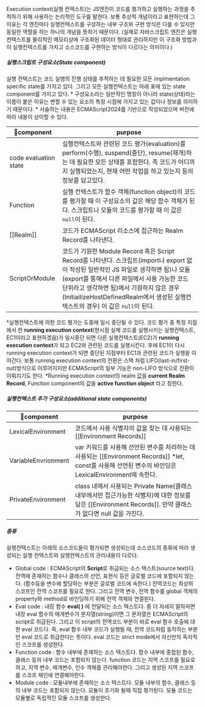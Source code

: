 Execution context(실행 컨텍스트)는 JS엔진이 코드를 평가하고 실행하는 과정을 추적하기 위해 사용하는 논리적인 도구를 말한다. 
보통 추상적 개념이라고 표현하는데 그 이유는 각 엔진마다 실행컨텍스트를 구성하는 내부 구조와 구현 방식은 다를 수 있지만 동일한 역할을 하는 하나의 개념을 뜻하기 때문이다. 
(실제로 자바스크립트 엔진은 실행컨텍스트를 물리적인 메모리상에 구조화된 데이터 형태로 관리하지만 이 구조화 방법과 이 실행컨텍스트를 가지고 소스코드를 구현하는 방식이 다르다는 의미이다.)
##### 실행스크립트 구성요소(State component)
실행 컨텍스트는 코드 실행의 진행 상태를 추적하는 데 필요한 모든 implmentation specific state를 가지고 있다. 그리고 모든 실행컨텍스트는 아래 표에 있는 state component를 가지고 있다. 
\* 구성요소라는 일반적인 명칭이 아니라 state(상태)라는 이름이 붙은 이유는 변할 수 있는 요소의 특정 시점에 가지고 있는 값이나 정보를 의미하기 때문이다.
\* 서술하는 내용은 ECMAScript2024를 기반으로 작성되었으며 버전에 따라 내용이 상이할 수 있다.

| component            | purpose                                                                                                                                                                                                                 |
| --------------------- | ----------------------------------------------------------------------------------------------------------------------------------------------------------------------------------------------------------------------- |
| code evaluation state | 실행컨텍스트와 관련된 코드 평가(evaluation)를 perform(수행), suspend(중단), resume(재개)하는 데 필요한 모든 상태를 포함한다. 즉 코드가 어디까지 실행되었는지, 현재 어떤 작업을 하고 있는지 등의 정보를 담고있다.                                                                               |
| Function              | 실행 컨텍스트가 함수 객체(function object)의 코드를 평가할 때 이 구성요소의 값은 해당 함수 객체가 된다. 스크립트나 모듈의 코드를 평가할 때 이 값은 `null`이 된다.                                                                                                                |
| [[Realm]]             | 코드가 ECMAScript 리소스에 접근하는 Realm Record를 나타낸다.                                                                                                                                                                            |
| ScriptOrModule        | 코드가 기원한 Module Record 혹은 Script Record를 나타낸다. 스크립트(import나 export 없이 작성된 일반적인 JS 파일로 생각하면 됨)나 모듈(export를 통해서 다른 파일에서 사용 가능한 코드 단위라고 생각하면 됨)에서 기원하지 않은 경우(InitiailizeHostDefinedRealm에서 생성된 실행컨텍스트의 경우) 이 값은 `null`이 된다. |
\*실행컨텍스트에 의한 코드 평가는 도중에 일시 중단될 수 있다. 코드 평가 중 특정 지점에서 한 **running execution context**(현시점 실제 코드를 실행시키는 실행컨텍스트, EC1이라고 표현하겠음)가 일시중단 되면 다른 실행컨텍스트(EC2)가 **running execution context**가 되고 EC2와 관련된 코드를 실행시킨다. 후에 EC1이 다시 running execution context가 되면 중단된 지점부터 EC1과 관련된 코드가 실행을 이어간다. 보통 running execution context의 전환은 스택 처럼 LIFO(last-in/first-out)방식으로 이루어지지만 ECMAScript의 일부 기능은 non-LIFO 방식으로 전환이 이뤄지기도 한다.
\*Running execution context의 realm 값을 **current Realm Record**, Function component의 값을 **active function object** 라고 칭한다.

##### 실행컨텍스트 추가 구성요소(additional state components)

| component          | purpose                                                                                                          |
| ------------------- | ---------------------------------------------------------------------------------------------------------------- |
| LexicalEnvironment  | 코드에서 사용 식별자의 값을 찾는 데 사용되는 [[Environment Records]]                                                                |
| VariableEnvrionment | var 키워드를 사용해 선언된 변수를 처리하는 데 사용되는 [[Environment Records]] \*let, const를 사용해 선언된 변수의 바인딩은 LexicalEnvironment에 속한다. |
| PrivateEnvironment  | class 내에서 사용되는 Private Name(클래스 내부에서만 접근가능한 식별자)에 대한 정보를 담은 [[Environment Records]]. 만약 클래스가 없다면 null 값을 가진다.    |

##### 종류
실행컨텍스트는 아래의 소스코드들이 평가되면 생성되는데 소스코드의 종류에 따라 생성되는 실행 컨텍스트와 실행컨텍스트의 관리내용이 다르다.

- Global code : ECMAScript의 **Script**로 취급되는 소스 텍스트(source text)다. 전역에 존재하는 함수나 클래스의 선언, 표현식 등은 글로벌 코드에 포함되지 않는다. (함수등을 변수에 할당하는 부분은 글로벌 코드에 속한다.)
     전역코드는 최상위 스코프인 전역 스코프를 필요로 한다. 그리고 전역 변수, 전역 함수를 global 객체의 property와 method로 바인딩하기 위해 전역 객체와 연결된다.
- Eval code : 내장 함수 **eval( )** 에 전달되는 소스 텍스트다. 좀 더 자세히 말하자면 내장 eval 함수의 매개변수가 문자열(string)이면 그 문자열은 ECMAScript의 script로 취급된다. 그리고 이 script의 전역코드 부분이 바로 eval 함수 호출에 대한 eval 코드다. 즉, eval 함수 내부 코드가 실행될 때, 전역 코드처럼 동작하는 부분만 eval 코드로 취급한다는 뜻이다.
     eval 코드는 strict mode에서 자신만의 독자적인 스코프를 생성한다.
- Function code : 함수 내부에 존재하는 소스 텍스트다. 함수 내부에 중첩된 함수, 클래스 등의 내부 코드는 포함되지 않는다.
     function 코드는 지역 스코프를 필요로 하고, 지역 변수, 매개변수, 인수 객체를 관리해야한다. 그리고 생성된 지역 스코프를 스코프 체인에 연결해야한다.
- Module code : 모듈내부에 존재하는 소스 텍스트다. 모듈 내부의 함수, 클래스 등의 내부 코드는 포함되지 않는다. 모듈이 초기화 될때 직접 평가된다.
     모듈 코드는 모듈별로 독립적인 모듈 스코프를 생성한다.